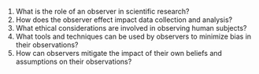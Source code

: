 

1. What is the role of an observer in scientific research?
2. How does the observer effect impact data collection and analysis?
3. What ethical considerations are involved in observing human subjects?
4. What tools and techniques can be used by observers to minimize bias in their observations?
5. How can observers mitigate the impact of their own beliefs and assumptions on their observations?